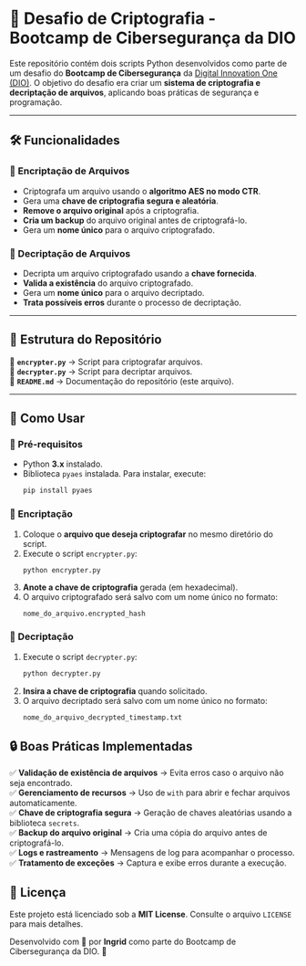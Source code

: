 
# 🔐 Desafio de Criptografia - Bootcamp de Cibersegurança da DIO

Este repositório contém dois scripts Python desenvolvidos como parte de um desafio do **Bootcamp de Cibersegurança** da [Digital Innovation One (DIO)](https://www.dio.me/). O objetivo do desafio era criar um **sistema de criptografia e decriptação de arquivos**, aplicando boas práticas de segurança e programação.

---

## 🛠️ Funcionalidades

### **🔹 Encriptação de Arquivos**
- Criptografa um arquivo usando o **algoritmo AES no modo CTR**.
- Gera uma **chave de criptografia segura e aleatória**.
- **Remove o arquivo original** após a criptografia.
- **Cria um backup** do arquivo original antes de criptografá-lo.
- Gera um **nome único** para o arquivo criptografado.

### **🔹 Decriptação de Arquivos**
- Decripta um arquivo criptografado usando a **chave fornecida**.
- **Valida a existência** do arquivo criptografado.
- Gera um **nome único** para o arquivo decriptado.
- **Trata possíveis erros** durante o processo de decriptação.

---

## 📁 Estrutura do Repositório

📌 **`encrypter.py`** → Script para criptografar arquivos.  
📌 **`decrypter.py`** → Script para decriptar arquivos.  
📌 **`README.md`** → Documentação do repositório (este arquivo).  

---

## 🚀 Como Usar

### **📌 Pré-requisitos**
- Python **3.x** instalado.
- Biblioteca `pyaes` instalada. Para instalar, execute:
  ```bash
  pip install pyaes
  ```


### **🔹 Encriptação**
1. Coloque o **arquivo que deseja criptografar** no mesmo diretório do script.
2. Execute o script `encrypter.py`:
   ```bash
   python encrypter.py
   ```
3. **Anote a chave de criptografia** gerada (em hexadecimal).
4. O arquivo criptografado será salvo com um nome único no formato:
   ```
   nome_do_arquivo.encrypted_hash
   ```

### **🔹 Decriptação**
1. Execute o script `decrypter.py`:
   ```bash
   python decrypter.py
   ```
2. **Insira a chave de criptografia** quando solicitado.
3. O arquivo decriptado será salvo com um nome único no formato:
   ```
   nome_do_arquivo_decrypted_timestamp.txt
   ```

## 🔒 Boas Práticas Implementadas

✅ **Validação de existência de arquivos** → Evita erros caso o arquivo não seja encontrado.  
✅ **Gerenciamento de recursos** → Uso de `with` para abrir e fechar arquivos automaticamente.  
✅ **Chave de criptografia segura** → Geração de chaves aleatórias usando a biblioteca `secrets`.  
✅ **Backup do arquivo original** → Cria uma cópia do arquivo antes de criptografá-lo.  
✅ **Logs e rastreamento** → Mensagens de log para acompanhar o processo.  
✅ **Tratamento de exceções** → Captura e exibe erros durante a execução.  

## 📝 Licença
Este projeto está licenciado sob a **MIT License**. Consulte o arquivo `LICENSE` para mais detalhes.

Desenvolvido com 💜 por **Ingrid** como parte do Bootcamp de Cibersegurança da DIO. 🚀
